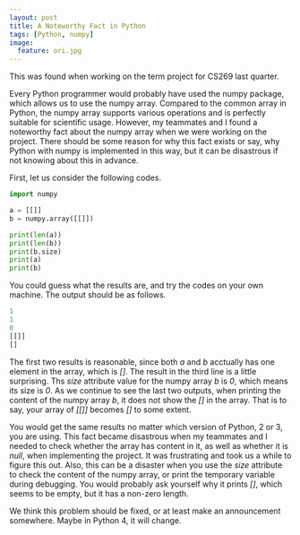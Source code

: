 ```yaml
---
layout: post
title: A Noteworthy Fact in Python
tags: [Python, numpy]
image:
  feature: ori.jpg
---
```


This was found when working on the term project for CS269 last quarter.

Every Python programmer would probably have used the numpy package, which allows us to use the numpy array. Compared to the common array in Python, the numpy array supports various operations and is perfectly suitable for scientific usage. However, my teammates and I found a noteworthy fact about the numpy array when we were working on the project. There should be some reason for why this fact exists or say, why Python with numpy is implemented in this way, but it can be disastrous if not knowing about this in advance.

First, let us consider the following codes.

~~~ python
import numpy

a = [[]]
b = numpy.array([[]])

print(len(a))
print(len(b))
print(b.size)
print(a)
print(b)
~~~

You could guess what the results are, and try the codes on your own machine. The output should be as follows.

~~~ python
1
1
0
[[]]
[]
~~~

The first two results is reasonable, since both *a* and *b* acctually has one element in the array, which is *[]*. The result in the third line is a little surprising. Ths *size* attribute value for the numpy array *b* is *0*, which means its size is *0*. As we continue to see the last two outputs, when printing the content of the numpy array *b*, it does not show the *[]* in the array. That is to say, your array of *[[]]* becomes *[]* to some extent.

You would get the same results no matter which version of Python, 2 or 3, you are using. This fact became disastrous when my teammates and I needed to check whether the array has content in it, as well as whether it is *null*, when implementing the project. It was frustrating and took us a while to figure this out. Also, this can be a disaster when you use the *size* attribute to check the content of the numpy array, or print the temporary variable during debugging. You would probably ask yourself why it prints *[]*, which seems to be empty, but it has a non-zero length.

We think this problem should be fixed, or at least make an announcement somewhere. Maybe in Python 4, it will change.
